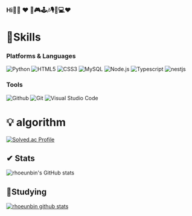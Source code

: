 ### Hi🤭🤭 ❤ 🎨🎮🕹🎶🎙🎹💻❤


<!--
**rhoeunbinrhoeunbin** is a ✨ _special_ ✨ repository because its `README.md` (this file) appears on your GitHub profile.
Here are some ideas to get you started:
- 🔭 I’m currently working on ...
- 🌱 I’m currently learning ...
- 👯 I’m looking to collaborate on ...
- 🤔 I’m looking for help with ...
- 💬 Ask me about ...
- 📫 How to reach me: ...
- 😄 Pronouns: ...
- ⚡ Fun fact: ...
-->

# 💪Skills
### Platforms & Languages
![Python](https://img.shields.io/badge/Python-3776AB.svg?&style=for-the-badge&logo=Python&logoColor=white)
![HTML5](https://img.shields.io/badge/HTML5-E34F26.svg?&style=for-the-badge&logo=HTML5&logoColor=white)
![CSS3](https://img.shields.io/badge/CSS3-1572B6.svg?&style=for-the-badge&logo=CSS3&logoColor=white)
![MySQL](https://img.shields.io/badge/MySQL-4479A1.svg?&style=for-the-badge&logo=MySQL&logoColor=white)
![Node.js](https://img.shields.io/badge/node.js-339933?style=for-the-badge&logo=Node.js&logoColor=white)
![Typescript](https://img.shields.io/badge/TypeScript-3178C6?style=for-the-badge&logo=TypeScript&logoColor=white)
![nestjs](https://img.shields.io/badge/nestjs-E0234E?style=for-the-badge&logo=nestjs&logoColor=white)


### Tools
![Github](https://img.shields.io/badge/github-181717?style=for-the-badge&logo=github&logoColor=white)
![Git](https://img.shields.io/badge/Git-F05032.svg?&style=for-the-badge&logo=Git&logoColor=white)
![Visual Studio Code](https://img.shields.io/badge/Visual%20Studio%20Code-007ACC.svg?&style=for-the-badge&logo=Visual%20Studio%20Code&logoColor=white)


# 💡 algorithm

[![Solved.ac Profile](http://mazassumnida.wtf/api/v2/generate_badge?boj=dmsqls19)](https://solved.ac/dmsqls19/)


## ✔ Stats

![rhoeunbin's GitHub stats](https://github-readme-stats.vercel.app/api?username=rhoeunbin&theme=flag-india_icons=true)

## 📝Studying

[![rhoeunbin github stats](https://github-readme-stats.vercel.app/api/top-langs/?username=rhoeunbin&show_icons=true&hide_border=true&title_color=004386&icon_color=004386&layout=compact)](https://github.com/rhoeunbin)
